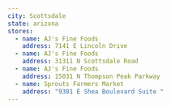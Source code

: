 ```yaml
---
city: Scottsdale
state: arizona
stores:
  - name: AJ's Fine Foods
    address: 7141 E Lincoln Drive
  - name: AJ's Fine Foods
    address: 31311 N Scottsdale Road
  - name: AJ's Fine Foods
    address: 15031 N Thompson Peak Parkway
  - name: Sprouts Farmers Market
    address: "9301 E Shea Boulevard Suite "
---
```

